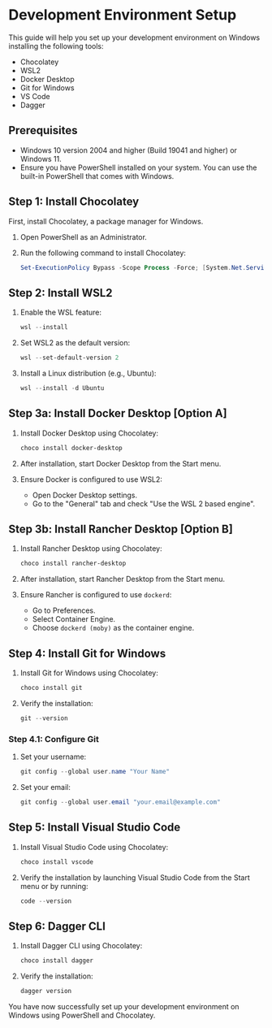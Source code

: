 # Development Environment Setup

This guide will help you set up your development environment on Windows installing the following tools:

- Chocolatey
- WSL2
- Docker Desktop
- Git for Windows
- VS Code
- Dagger

## Prerequisites

- Windows 10 version 2004 and higher (Build 19041 and higher) or Windows 11.
- Ensure you have PowerShell installed on your system. You can use the built-in PowerShell that comes with Windows.

## Step 1: Install Chocolatey

First, install Chocolatey, a package manager for Windows.

1. Open PowerShell as an Administrator.
2. Run the following command to install Chocolatey:

    ```powershell
    Set-ExecutionPolicy Bypass -Scope Process -Force; [System.Net.ServicePointManager]::SecurityProtocol = [System.Net.ServicePointManager]::SecurityProtocol -bor 3072; iex ((New-Object System.Net.WebClient).DownloadString('https://community.chocolatey.org/install.ps1'))
    ```

## Step 2: Install WSL2

1. Enable the WSL feature:

    ```powershell
    wsl --install
    ```

2. Set WSL2 as the default version:

    ```powershell
    wsl --set-default-version 2
    ```

3. Install a Linux distribution (e.g., Ubuntu):

    ```powershell
    wsl --install -d Ubuntu
    ```

## Step 3a: Install Docker Desktop [Option A]

1. Install Docker Desktop using Chocolatey:

    ```powershell
    choco install docker-desktop
    ```

2. After installation, start Docker Desktop from the Start menu.

3. Ensure Docker is configured to use WSL2:

    - Open Docker Desktop settings.
    - Go to the "General" tab and check "Use the WSL 2 based engine".

## Step 3b: Install Rancher Desktop [Option B]

1. Install Rancher Desktop using Chocolatey:

    ```powershell
    choco install rancher-desktop
    ```

2. After installation, start Rancher Desktop from the Start menu.

3. Ensure Rancher is configured to use `dockerd`:

    - Go to Preferences.
    - Select Container Engine.
    - Choose `dockerd (moby)` as the container engine.

## Step 4: Install Git for Windows

1. Install Git for Windows using Chocolatey:

    ```powershell
    choco install git
    ```

2. Verify the installation:

    ```powershell
    git --version
    ```

### Step 4.1: Configure Git

1. Set your username:

    ```powershell
    git config --global user.name "Your Name"
    ```

2. Set your email:

    ```powershell
    git config --global user.email "your.email@example.com"
    ```

## Step 5: Install Visual Studio Code

1. Install Visual Studio Code using Chocolatey:

    ```powershell
    choco install vscode
    ```

2. Verify the installation by launching Visual Studio Code from the Start menu or by running:

    ```powershell
    code --version
    ```

## Step 6: Dagger CLI

1. Install Dagger CLI using Chocolatey:

    ```powershell
    choco install dagger
    ```

2. Verify the installation:

    ```powershell
    dagger version
    ```

You have now successfully set up your development environment on Windows using PowerShell and Chocolatey.
